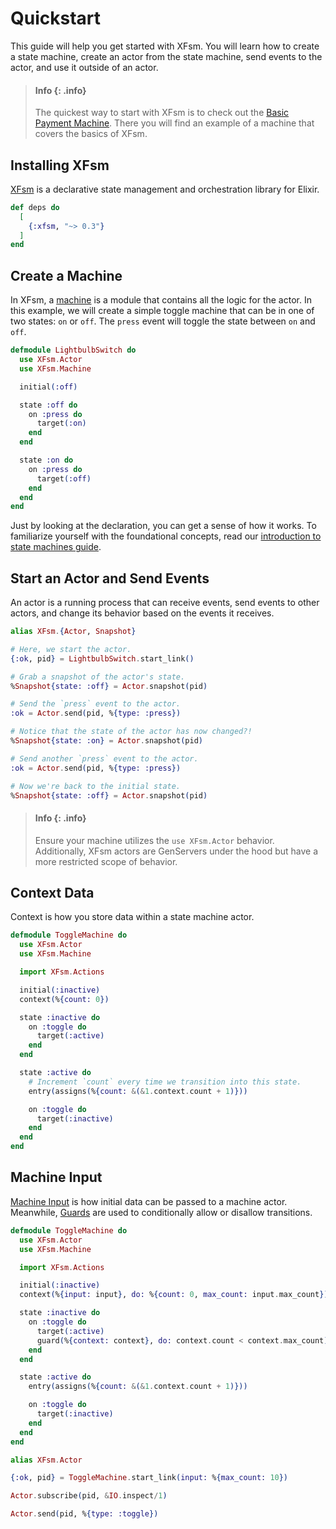 # Quickstart

This guide will help you get started with XFsm. You will learn how to create a state machine, create an actor from the state machine, send events to the actor, and use it outside of an actor.

> #### Info {: .info}
>
> The quickest way to start with XFsm is to check out the [Basic Payment Machine](https://github.com/heywhy/xfsm/blob/main/test/payment_actor_test.exs). There you will find an example of a machine that covers the basics of XFsm.

## Installing XFsm

[XFsm](../README.md) is a declarative state management and orchestration library for Elixir.

```elixir
def deps do
  [
    {:xfsm, "~> 0.3"}
  ]
end
```

## Create a Machine

In XFsm, a [machine](../lib/xfsm/machine.ex) is a module that contains all the logic for the actor. In this example, we will create a simple toggle machine that can be in one of two states: `on` or `off`. The `press` event will toggle the state between `on` and `off`.

```elixir
defmodule LightbulbSwitch do
  use XFsm.Actor
  use XFsm.Machine

  initial(:off)

  state :off do
    on :press do
      target(:on)
    end
  end

  state :on do
    on :press do
      target(:off)
    end
  end
end
```

Just by looking at the declaration, you can get a sense of how it works. To familiarize yourself with the foundational concepts, read our [introduction to state machines guide](./machines.md).

## Start an Actor and Send Events

An actor is a running process that can receive events, send events to other actors, and change its behavior based on the events it receives.

```elixir
alias XFsm.{Actor, Snapshot}

# Here, we start the actor.
{:ok, pid} = LightbulbSwitch.start_link()

# Grab a snapshot of the actor's state.
%Snapshot{state: :off} = Actor.snapshot(pid)

# Send the `press` event to the actor.
:ok = Actor.send(pid, %{type: :press})

# Notice that the state of the actor has now changed?!
%Snapshot{state: :on} = Actor.snapshot(pid)

# Send another `press` event to the actor.
:ok = Actor.send(pid, %{type: :press})

# Now we're back to the initial state.
%Snapshot{state: :off} = Actor.snapshot(pid)
```

> #### Info {: .info}
>
> Ensure your machine utilizes the `use XFsm.Actor` behavior. Additionally, XFsm actors are GenServers under the hood but have a more restricted scope of behavior.

## Context Data

Context is how you store data within a state machine actor.

```elixir
defmodule ToggleMachine do
  use XFsm.Actor
  use XFsm.Machine

  import XFsm.Actions

  initial(:inactive)
  context(%{count: 0})

  state :inactive do
    on :toggle do
      target(:active)
    end
  end

  state :active do
    # Increment `count` every time we transition into this state.
    entry(assigns(%{count: &(&1.context.count + 1)}))

    on :toggle do
      target(:inactive)
    end
  end
end
```

## Machine Input

[Machine Input](./input.md) is how initial data can be passed to a machine actor. Meanwhile, [Guards](./guards.md) are used to conditionally allow or disallow transitions.

```elixir
defmodule ToggleMachine do
  use XFsm.Actor
  use XFsm.Machine

  import XFsm.Actions

  initial(:inactive)
  context(%{input: input}, do: %{count: 0, max_count: input.max_count})

  state :inactive do
    on :toggle do
      target(:active)
      guard(%{context: context}, do: context.count < context.max_count)
    end
  end

  state :active do
    entry(assigns(%{count: &(&1.context.count + 1)}))

    on :toggle do
      target(:inactive)
    end
  end
end

alias XFsm.Actor

{:ok, pid} = ToggleMachine.start_link(input: %{max_count: 10})

Actor.subscribe(pid, &IO.inspect/1)

Actor.send(pid, %{type: :toggle})
```
